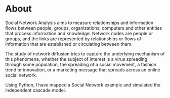 # About
Social Network Analysis aims to measure relationships and information flows between people, groups, organizations, computers and other entities that process information and knowledge. Network nodes are people or groups, and the links are represented by relationships or flows of information that are established or circulating between them.

The study of network diffusion tries to capture the underlying mechanism of this phenomena, whether the subject of interest is a virus spreading through some population, the spreading of a social movement, a fashion trend or innovation, or a marketing message that spreads across an online social network.

Using Python, I have mapped a Social Network example and simulated the independent cascade model. 
